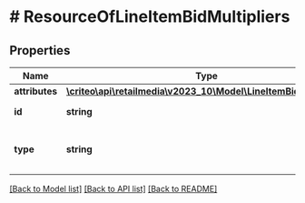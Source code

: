 # # ResourceOfLineItemBidMultipliers

## Properties

Name | Type | Description | Notes
------------ | ------------- | ------------- | -------------
**attributes** | [**\criteo\api\retailmedia\v2023_10\Model\LineItemBidMultipliers**](LineItemBidMultipliers.md) |  | [optional]
**id** | **string** | Id of the entity | [optional]
**type** | **string** | Canonical type name of the entity | [optional]

[[Back to Model list]](../../README.md#models) [[Back to API list]](../../README.md#endpoints) [[Back to README]](../../README.md)
